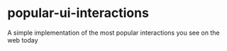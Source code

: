 # popular-ui-interactions
A simple implementation of the most popular interactions you see on the web today
